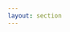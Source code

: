 ```yaml
---
layout: section
---
```


<EmojiTitle title="Frontend Frameworks" emoji="🔮">

</EmojiTitle>

<PageNumber/>

<Footer
    text="💻 Frontend-Entwicklung"
/>
